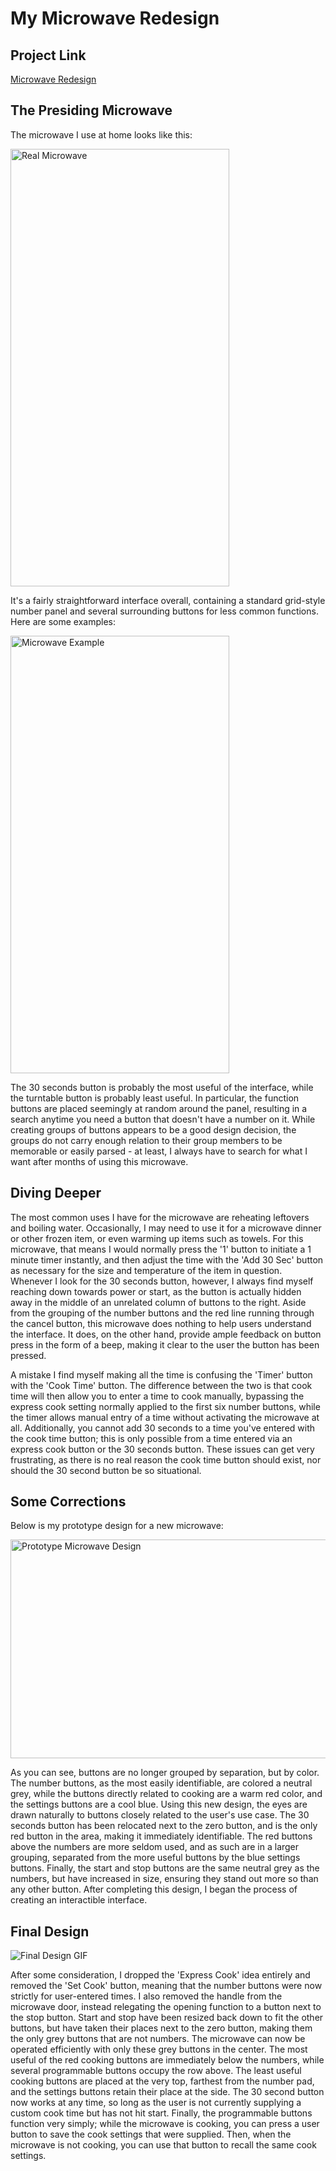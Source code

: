 # My Microwave Redesign

## Project Link
[Microwave Redesign](https://github.com/briancatter/p1BrianCatter)

## The Presiding Microwave

The microwave I use at home looks like this:

<img src="https://github.com/briancatter/p1BrianCatter/blob/main/MicrowaveInterface.jpg" alt="Real Microwave" width="350" height="700">

It's a fairly straightforward interface overall, containing a standard grid-style number panel and several surrounding buttons for less common functions. Here are some examples:

<img src="https://github.com/briancatter/p1BrianCatter/blob/main/MicrowaveExample.gif" alt="Microwave Example" width="350" height="700">

The 30 seconds button is probably the most useful of the interface, while the turntable button is probably least useful. In particular, the function buttons are placed seemingly at random around the panel, resulting in a search anytime you need a button that doesn't have a number on it. While creating groups of buttons appears to be a good design decision, the groups do not carry enough relation to their group members to be memorable or easily parsed - at least, I always have to search for what I want after months of using this microwave.

## Diving Deeper

The most common uses I have for the microwave are reheating leftovers and boiling water. Occasionally, I may need to use it for a microwave dinner or other frozen item, or even warming up items such as towels. For this microwave, that means I would normally press the '1' button to initiate a 1 minute timer instantly, and then adjust the time with the 'Add 30 Sec' button as necessary for the size and temperature of the item in question. Whenever I look for the 30 seconds button, however, I always find myself reaching down towards power or start, as the button is actually hidden away in the middle of an unrelated column of buttons to the right. Aside from the grouping of the number buttons and the red line running through the cancel button, this microwave does nothing to help users understand the interface. It does, on the other hand, provide ample feedback on button press in the form of a beep, making it clear to the user the button has been pressed.

A mistake I find myself making all the time is confusing the 'Timer' button with the 'Cook Time' button. The difference between the two is that cook time will then allow you to enter a time to cook manually, bypassing the express cook setting normally applied to the first six number buttons, while the timer allows manual entry of a time without activating the microwave at all. Additionally, you cannot add 30 seconds to a time you've entered with the cook time button; this is only possible from a time entered via an express cook button or the 30 seconds button. These issues can get very frustrating, as there is no real reason the cook time button should exist, nor should the 30 second button be so situational.

## Some Corrections

Below is my prototype design for a new microwave:

<img src="https://github.com/briancatter/p1BrianCatter/blob/main/MicrowavePrototype.png" alt="Prototype Microwave Design" width="700" height="350">

As you can see, buttons are no longer grouped by separation, but by color. The number buttons, as the most easily identifiable, are colored a neutral grey, while the buttons directly related to cooking are a warm red color, and the settings buttons are a cool blue. Using this new design, the eyes are drawn naturally to buttons closely related to the user's use case. The 30 seconds button has been relocated next to the zero button, and is the only red button in the area, making it immediately identifiable. The red buttons above the numbers are more seldom used, and as such are in a larger grouping, separated from the more useful buttons by the blue settings buttons. Finally, the start and stop buttons are the same neutral grey as the numbers, but have increased in size, ensuring they stand out more so than any other button. After completing this design, I began the process of creating an interactible interface.

## Final Design

<img src="https://github.com/briancatter/p1BrianCatter/blob/main/p1BrianCatter.gif" alt="Final Design GIF">

After some consideration, I dropped the 'Express Cook' idea entirely and removed the 'Set Cook' button, meaning that the number buttons were now strictly for user-entered times. I also removed the handle from the microwave door, instead relegating the opening function to a button next to the stop button. Start and stop have been resized back down to fit the other buttons, but have taken their places next to the zero button, making them the only grey buttons that are not numbers. The microwave can now be operated efficiently with only these grey buttons in the center. The most useful of the red cooking buttons are immediately below the numbers, while several programmable buttons occupy the row above. The least useful cooking buttons are placed at the very top, farthest from the number pad, and the settings buttons retain their place at the side. The 30 second button now works at any time, so long as the user is not currently supplying a custom cook time but has not hit start. Finally, the programmable buttons function very simply; while the microwave is cooking, you can press a user button to save the cook settings that were supplied. Then, when the microwave is not cooking, you can use that button to recall the same cook settings.
